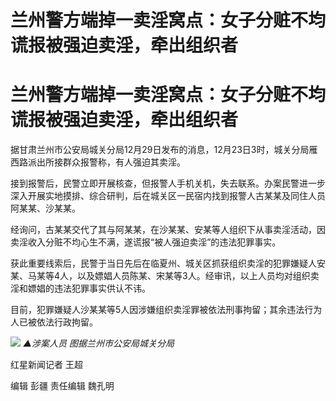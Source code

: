 # 兰州警方端掉一卖淫窝点：女子分赃不均谎报被强迫卖淫，牵出组织者

# 兰州警方端掉一卖淫窝点：女子分赃不均谎报被强迫卖淫，牵出组织者

据甘肃兰州市公安局城关分局12月29日发布的消息，12月23日3时，城关分局雁西路派出所接群众报警称，有人强迫其卖淫。

接到报警后，民警立即开展核查，但报警人手机关机，失去联系。办案民警进一步深入开展实地摸排、综合研判，后在城关区一民宿内找到报警人古某某及同住人员阿某某、沙某某。

经询问，古某某交代了其与阿某某，在沙某某、安某等人组织下从事卖淫活动，因卖淫收入分赃不均心生不满，遂谎报“被人强迫卖淫”的违法犯罪事实。

获此重要线索后，民警于当日先后在临夏州、城关区抓获组织卖淫的犯罪嫌疑人安某、马某等4人，以及嫖娼人员陈某、宋某等3人。经审讯，以上人员均对组织卖淫和嫖娼的违法犯罪事实供认不讳。

目前，犯罪嫌疑人沙某某等5人因涉嫌组织卖淫罪被依法刑事拘留；其余违法行为人已被依法行政拘留。

![](https://inews.gtimg.com/om_bt/OjR12cw627i9ZUPGlU7F5O9B_wI_JvOm6KxNOKFe2ZH1wAA/1000)
_▲涉案人员 图据兰州市公安局城关分局_

红星新闻记者 王超

编辑 彭疆 责任编辑 魏孔明

